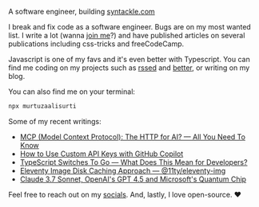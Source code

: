 A software engineer, building [syntackle.com](https://syntackle.com)

I break and fix code as a software engineer. Bugs are on my most wanted list. I write a lot (wanna [join me](https://syntackle.com/write/)?) and have published articles on several publications including css-tricks and freeCodeCamp.

Javascript is one of my favs and it's even better with Typescript. You can find me coding on my projects such as [rssed](https://rssed.netlify.app) and [better](https://github.com/murtuzaalisurti/better), or writing on my blog.

You can also find me on your terminal:

```bash
npx murtuzaalisurti
```

Some of my recent writings:

<!-- BLOG-POST-LIST:START -->
- [MCP &lpar;Model Context Protocol&rpar;: The HTTP for AI? — All You Need To Know](https://syntackle.com/blog/model-context-protocol/)
- [How to Use Custom API Keys with GitHub Copilot](https://syntackle.com/blog/github-copilot-with-custom-api-key/)
- [TypeScript Switches To Go — What Does This Mean for Developers?](https://syntackle.com/blog/typescript-go-port/)
- [Eleventy Image Disk Caching Approach — @11ty/eleventy-img](https://syntackle.com/blog/eleventy-image-html-transform-plugin-disk-cache/)
- [Claude 3.7 Sonnet, OpenAI&#39;s GPT 4.5 and Microsoft&#39;s Quantum Chip](https://syntackle.com/blog/claude-3-7-sonnet-openai-gpt-4-5-majorana-1/)
<!-- BLOG-POST-LIST:END -->

Feel free to reach out on my [socials](https://murtuzaalisurti.github.io/#socials). And, lastly, I love open-source. ❤️
